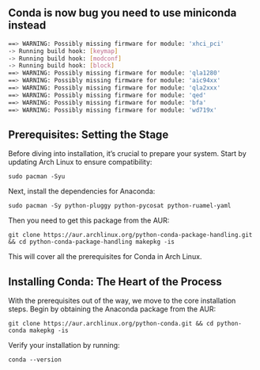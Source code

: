 ## Conda is now bug you need to use miniconda instead
```bash
==> WARNING: Possibly missing firmware for module: 'xhci_pci'
-> Running build hook: [keymap]
-> Running build hook: [modconf]
-> Running build hook: [block]
==> WARNING: Possibly missing firmware for module: 'qla1280'
==> WARNING: Possibly missing firmware for module: 'aic94xx'
==> WARNING: Possibly missing firmware for module: 'qla2xxx'
==> WARNING: Possibly missing firmware for module: 'qed'
==> WARNING: Possibly missing firmware for module: 'bfa'
==> WARNING: Possibly missing firmware for module: 'wd719x'
```
## Prerequisites: Setting the Stage

Before diving into installation, it’s crucial to prepare your system. Start by updating Arch Linux to ensure compatibility:

`sudo pacman -Syu`

Next, install the dependencies for Anaconda:

`sudo pacman -Sy python-pluggy python-pycosat python-ruamel-yaml`

Then you need to get this package from the AUR:

`git clone https://aur.archlinux.org/python-conda-package-handling.git && cd python-conda-package-handling
makepkg -is`

This will cover all the prerequisites for Conda in Arch Linux.

## Installing Conda: The Heart of the Process

With the prerequisites out of the way, we move to the core installation steps. Begin by obtaining the Anaconda package from the AUR:

`git clone https://aur.archlinux.org/python-conda.git && cd python-conda
makepkg -is`

Verify your installation by running:

`conda --version`

